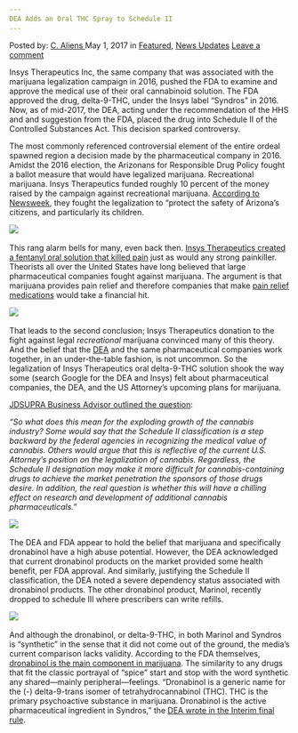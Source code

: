 ```yaml
---
DEA Adds an Oral THC Spray to Schedule II
---
```

<article class="post-listing post-19531 post type-post status-publish format-standard has-post-thumbnail hentry  tag-adds tag-dea tag-ii tag-oral tag-schedule tag-spray tag-thc">
    <div class="post-inner">
        <span>Posted by: <a href="https://www.deepdotweb.com/author/caliens/" title="">C. Aliens </a></span>
    <span>May 1, 2017</span>
    <span>in <a href="https://www.deepdotweb.com/category/deepdot-news/" rel="category tag">Featured</a>, <a href="https://www.deepdotweb.com/category/news-updates/" rel="category tag">News Updates</a></span>
    <span><a href="https://www.deepdotweb.com/2017/05/01/dea-adds-oral-thc-spray-schedule-ii/#respond">Leave a comment</a></span>
    </p>
    <div class="clear"></div>
    <div class="entry">
    <p>Insys Therapeutics Inc, the same company that was associated with the marijuana legalization campaign in 2016, pushed the FDA to examine and approve the medical use of their oral cannabinoid solution. The FDA approved the drug, delta-9-THC, under the Insys label “Syndros” in 2016. Now, as of mid-2017, the DEA, acting under the recommendation of the HHS and and suggestion from the FDA, placed the drug into Schedule II of the Controlled Substances Act. This decision sparked controversy.</p>
    <p>The most commonly referenced controversial element of the entire ordeal spawned region a decision made by the pharmaceutical company in 2016. Amidst the 2016 election, the Arizonans for Responsible Drug Policy fought a ballot measure that would have legalized marijuana. Recreational marijuana. Insys Therapeutics funded roughly 10 percent of the money raised by the campaign against recreational marijuana. <a href="http://www.newsweek.com/marijuana-legalization-legal-states-synthetic-drug-574744">According to Newsweek</a>, they fought the legalization to “protect the safety of Arizona’s citizens, and particularly its children.</p>
    <p><img class="wp-image-19572 aligncenter" src="/imgs/2017/04/word-image-65.jpeg" srcset="/imgs/2017/04/word-image-65.jpeg 800w, /imgs/2017/04/word-image-65-300x225.jpeg 300w" sizes="(max-width: 800px) 100vw, 800px" /></p>
    <p>This rang alarm bells for many, even back then. <a href="https://www.deepdotweb.com/2016/09/15/fentanyl-company-openly-funds-campaign-opposing-marijuana-legalization/">Insys Therapeutics created a fentanyl oral solution that killed pain</a> just as would any strong painkiller. Theorists all over the United States have long believed that large pharmaceutical companies fought against marijuana. The argument is that marijuana provides pain relief and therefore companies that make <a href="https://www.deepdotweb.com/tag/Fentanyl/">pain relief medications</a> would take a financial hit.</p>
    <p><img class="wp-image-19573 aligncenter" src="/imgs/2017/04/word-image-66.jpeg" srcset="/imgs/2017/04/word-image-66.jpeg 800w, /imgs/2017/04/word-image-66-300x225.jpeg 300w" sizes="(max-width: 800px) 100vw, 800px" /></p>
    <p>That leads to the second conclusion; Insys Therapeutics donation to the fight against legal <em>recreational</em> marijuana convinced many of this theory. And the belief that the <a href="https://www.deepdotweb.com/tag/dea/">DEA</a> and the same pharmaceutical companies work together, in an under-the-table fashion, is not uncommon. So the legalization of Insys Therapeutics oral delta-9-THC solution shook the way some (search Google for the DEA and Insys) felt about pharmaceutical companies, the DEA, and the US Attorney&#8217;s upcoming plans for marijuana.</p>
    <p><a href="http://www.jdsupra.com/legalnews/dea-awards-schedule-ii-classification-81388/">JDSUPRA Business Advisor outlined the question</a>:</p>
    <p><em>“So what does this mean for the exploding growth of the cannabis industry? Some would say that the Schedule II classification is a step backward by the federal agencies in recognizing the medical value of cannabis. Others would argue that this is reflective of the current U.S. Attorney’s position on the legalization of cannabis. Regardless, the Schedule II designation may make it more difficult for cannabis-containing drugs to achieve the market penetration the sponsors of those drugs desire. In addition, the real question is whether this will have a chilling effect on research and development of additional cannabis pharmaceuticals.”</em></p>
    <p><img class="wp-image-19574 aligncenter" src="/imgs/2017/04/word-image-152.png" srcset="/imgs/2017/04/word-image-152.png 719w, /imgs/2017/04/word-image-152-300x250.png 300w" sizes="(max-width: 719px) 100vw, 719px" /></p>
    <p>The DEA and FDA appear to hold the belief that marijuana and specifically dronabinol have a high abuse potential. However, the DEA acknowledged that current dronabinol products on the market provided some health benefit, per FDA approval. And similarly, justifying the Schedule II classification, the DEA noted a severe dependency status associated with dronabinol products. The other dronabinol product, Marinol, recently dropped to schedule III where prescribers can write refills.</p>
    <p><img class="wp-image-19575 aligncenter" src="/imgs/2017/04/word-image-67.jpeg" srcset="/imgs/2017/04/word-image-67.jpeg 800w, /imgs/2017/04/word-image-67-300x225.jpeg 300w" sizes="(max-width: 800px) 100vw, 800px" /></p>
    <p>And although the dronabinol, or delta-9-THC, in both Marinol and Syndros is “synthetic” in the sense that it did not come out of the ground, the media&#8217;s current comparison lacks validity. According to the FDA themselves, <a href="https://www.scribd.com/document/345252992/FDA-labeling-for-Syndros">dronabinol is the main component in marijuana</a>. The similarity to any drugs that fit the classic portrayal of “spice” start and stop with the word synthetic any shared—mainly peripheral—feelings. “Dronabinol is a generic name for the (-) delta-9-trans isomer of tetrahydrocannabinol (THC). THC is the primary psychoactive substance in marijuana. Dronabinol is the active pharmaceutical ingredient in Syndros,” the <a href="https://www.federalregister.gov/documents/2017/03/23/2017-05809/schedules-of-controlled-substances-placement-of-fda-approved-products-of-oral-solutions-containing">DEA wrote in the Interim final rule</a>.</p>
    </div>
    <span style="display:none"><a href="https://www.deepdotweb.com/tag/adds/" rel="tag">adds</a> <a href="https://www.deepdotweb.com/tag/dea/" rel="tag">dea</a> <a href="https://www.deepdotweb.com/tag/ii/" rel="tag">ii</a> <a href="https://www.deepdotweb.com/tag/oral/" rel="tag">oral</a> <a href="https://www.deepdotweb.com/tag/schedule/" rel="tag">schedule</a> <a href="https://www.deepdotweb.com/tag/spray/" rel="tag">spray</a> <a href="https://www.deepdotweb.com/tag/thc/" rel="tag">thc</a></span> <span style="display:none" class="updated">2017-05-01</span>
    <div style="display:none" class="vcard author" itemprop="author" itemscope itemtype="http://schema.org/Person"><strong class="fn" itemprop="name"><a href="https://www.deepdotweb.com/author/caliens/" title="Posts by C. Aliens" rel="author">C. Aliens</a></strong></div>
    </div>
</article>


